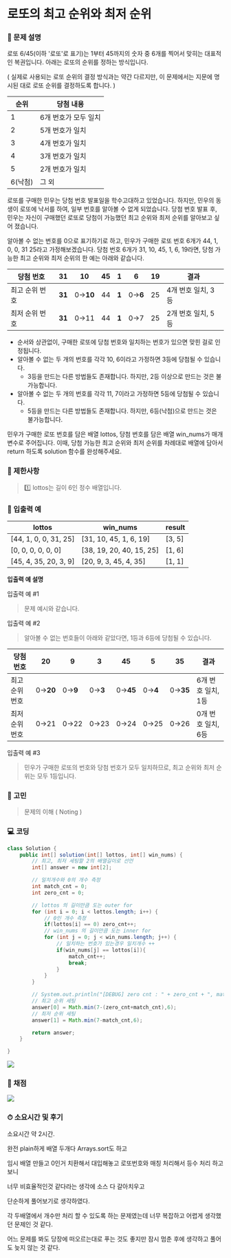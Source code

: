 # 로또의 최고 순위와 최저 순위

[](https://programmers.co.kr/learn/courses/30/lessons/77484)

### **👀 문제 설명**

로또 6/45(이하 '로또'로 표기)는 1부터 45까지의 숫자 중 6개를 찍어서 맞히는 대표적인 복권입니다. 아래는 로또의 순위를 정하는 방식입니다.

( 실제로 사용되는 로또 순위의 결정 방식과는 약간 다르지만, 이 문제에서는 지문에 명시된 대로 로또 순위를 결정하도록 합니다. )

| 순위 | 당첨 내용 |
| --- | --- |
| 1 | 6개 번호가 모두 일치 |
| 2 | 5개 번호가 일치 |
| 3 | 4개 번호가 일치 |
| 4 | 3개 번호가 일치 |
| 5 | 2개 번호가 일치 |
| 6(낙첨) | 그 외 |

로또를 구매한 민우는 당첨 번호 발표일을 학수고대하고 있었습니다. 하지만, 민우의 동생이 로또에 낙서를 하여, 일부 번호를 알아볼 수 없게 되었습니다. 당첨 번호 발표 후, 민우는 자신이 구매했던 로또로 당첨이 가능했던 최고 순위와 최저 순위를 알아보고 싶어 졌습니다.

알아볼 수 없는 번호를 0으로 표기하기로 하고, 민우가 구매한 로또 번호 6개가 44, 1, 0, 0, 31 25라고 가정해보겠습니다. 당첨 번호 6개가 31, 10, 45, 1, 6, 19라면, 당첨 가능한 최고 순위와 최저 순위의 한 예는 아래와 같습니다.

| 당첨 번호 | 31 | 10 | 45 | 1 | 6 | 19 | 결과 |
| --- | --- | --- | --- | --- | --- | --- | --- |
| 최고 순위 번호 | **31** | 0→**10** | 44 | **1** | 0→**6** | 25 | 4개 번호 일치, 3등 |
| 최저 순위 번호 | **31** | 0→11 | 44 | **1** | 0→7 | 25 | 2개 번호 일치, 5등 |
- 순서와 상관없이, 구매한 로또에 당첨 번호와 일치하는 번호가 있으면 맞힌 걸로 인정됩니다.
- 알아볼 수 없는 두 개의 번호를 각각 10, 6이라고 가정하면 3등에 당첨될 수 있습니다.
    - 3등을 만드는 다른 방법들도 존재합니다. 하지만, 2등 이상으로 만드는 것은 불가능합니다.
- 알아볼 수 없는 두 개의 번호를 각각 11, 7이라고 가정하면 5등에 당첨될 수 있습니다.
    - 5등을 만드는 다른 방법들도 존재합니다. 하지만, 6등(낙첨)으로 만드는 것은 불가능합니다.

민우가 구매한 로또 번호를 담은 배열 lottos, 당첨 번호를 담은 배열 win_nums가 매개변수로 주어집니다. 이때, 당첨 가능한 최고 순위와 최저 순위를 차례대로 배열에 담아서 return 하도록 solution 함수를 완성해주세요.

### **🚥 제한사항**

> 1️⃣ lottos는 길이 6인 정수 배열입니다.
> 

### **📌 입출력 예**

| lottos | win_nums | result |
| --- | --- | --- |
| [44, 1, 0, 0, 31, 25] | [31, 10, 45, 1, 6, 19] | [3, 5] |
| [0, 0, 0, 0, 0, 0] | [38, 19, 20, 40, 15, 25] | [1, 6] |
| [45, 4, 35, 20, 3, 9] | [20, 9, 3, 45, 4, 35] | [1, 1] |

**입출력 예 설명**

입출력 예 #1

> 문제 예시와 같습니다.
> 

입출력 예 #2

> 알아볼 수 없는 번호들이 아래와 같았다면, 1등과 6등에 당첨될 수 있습니다.
> 

| 당첨 번호 | 20 | 9 | 3 | 45 | 5 | 35 | 결과 |
| --- | --- | --- | --- | --- | --- | --- | --- |
| 최고 순위 번호 | 0→**20** | 0→**9** | 0→**3** | 0→**45** | 0→**4** | 0→**35** | 6개 번호 일치, 1등 |
| 최저 순위 번호 | 0→21 | 0→22 | 0→23 | 0→24 | 0→25 | 0→26 | 0개 번호 일치, 6등 |

입출력 예 #3

> 민우가 구매한 로또의 번호와 당첨 번호가 모두 일치하므로, 최고 순위와 최저 순위는 모두 1등입니다.
> 

### **🤨 고민**

> 문제의 이해 ( Noting )
> 

### **💻 코딩**

```java
class Solution {
    public int[] solution(int[] lottos, int[] win_nums) {
        // 최고, 최저 세팅할 2의 배열길이로 선언
        int[] answer = new int[2];

        // 일치개수와 0의 개수 측정
        int match_cnt = 0;
        int zero_cnt = 0;

        // lottos 의 길이만큼 도는 outer for
        for (int i = 0; i < lottos.length; i++) {
            // 0인 개수 측정
            if(lottos[i] == 0) zero_cnt++;
            // win_nums 의 길이만큼 도는 inner for
            for (int j = 0; j < win_nums.length; j++) {
                // 일치하는 번호가 있는경우 일치개수 ++
                if(win_nums[j] == lottos[i]){
                    match_cnt++;
                    break;
                }
            }
        }

        // System.out.println("[DEBUG] zero cnt : " + zero_cnt + ", match_cnt : " + match_cnt);
        // 최고 순위 세팅
        answer[0] = Math.min(7-(zero_cnt+match_cnt),6);
        // 최저 순위 세팅
        answer[1] = Math.min(7-match_cnt,6);

        return answer;
    }

}
```

![](https://blog.kakaocdn.net/dn/MiqBi/btq6imcviSw/tlgK0VKJ78CXRv4dmJWYlk/img.png)

### **📝 채점**

![](https://blog.kakaocdn.net/dn/cA96JQ/btq6fPAdjye/edi2rGR5CKWCbZwoClCkg1/img.png)

### **⏱ 소요시간 및 후기**

소요시간 약 2시간.

완전 plain하게 배열 두개다 Arrays.sort도 하고

임시 배열 만들고 0인거 치환해서 대입해놓고 로또번호와 매칭 처리해서 등수 처리 하고 보니

너무 비효율적인것 같다라는 생각에 소스 다 갈아치우고

단순하게 풀어보기로 생각하였다.

각 두배열에서 개수만 처리 할 수 있도록 하는 문제였는데 너무 복잡하고 어렵게 생각했던 문제인 것 같다.

어느 문제를 봐도 당장에 떠오르는대로 푸는 것도 좋지만 잠시 멈춘 후에 생각하고 풀어도 늦지 않는 것 같다.
